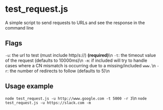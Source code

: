 # test_request.js

A simple script to send requests to URLs and see the response in the command line

## Flags

`-u`: the url to test (must include http/s://) **(required)**\n
`-t`: the timeout value of the request (defaults to 10000ms)\n
`-m`: if included will try to handle cases where a CN mismatch is occurring due to a missing/included `www.`\n
`-r`: the number of redirects to follow (defaults to 5)\n

## Usage example

`node test_request.js -u http://www.google.com -t 5000 -r 3`\n
`node test_request.js -u https://slack.com -m`
